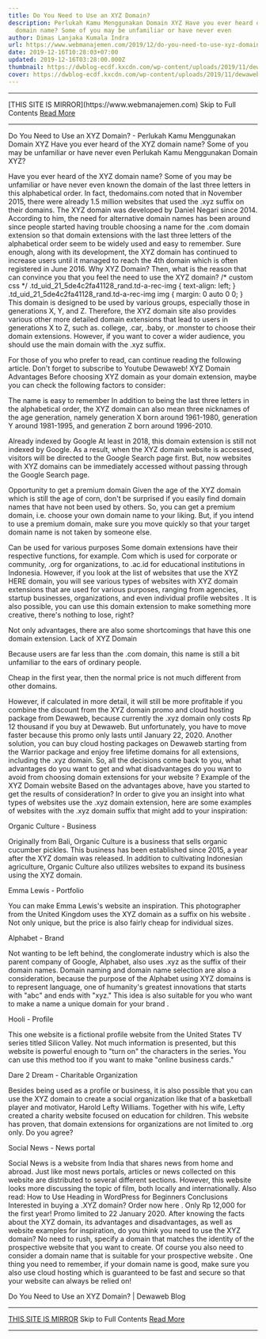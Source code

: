 ```yaml
---
title: Do You Need to Use an XYZ Domain?
description: Perlukah Kamu Menggunakan Domain XYZ Have you ever heard of the XYZ
  domain name? Some of you may be unfamiliar or have never even
author: Dimas Lanjaka Kumala Indra
url: https://www.webmanajemen.com/2019/12/do-you-need-to-use-xyz-domain.html
date: 2019-12-16T10:28:03+07:00
updated: 2019-12-16T03:28:00.000Z
thumbnail: https://dwblog-ecdf.kxcdn.com/wp-content/uploads/2019/11/dewaweb-blog-perlukah-kamu-menggunakan-domain-xyz-696x411.png
cover: https://dwblog-ecdf.kxcdn.com/wp-content/uploads/2019/11/dewaweb-blog-perlukah-kamu-menggunakan-domain-xyz-696x411.png
---
```


<hr/> [THIS SITE IS MIRROR](https://www.webmanajemen.com) Skip to Full Contents <a href="https://www.webmanajemen.com/2019/12/do-you-need-to-use-xyz-domain.html" rel="follow" class="button" id="read-more">Read More</a> <hr/> Do You Need to Use an XYZ Domain? - Perlukah Kamu Menggunakan Domain XYZ Have you ever heard of the XYZ domain name? Some of you may be unfamiliar or have never even Perlukah Kamu Menggunakan Domain XYZ?

  
  Have you ever heard of the XYZ domain name?  Some of you may be unfamiliar or have never even known the domain of the last three letters in this alphabetical order.  In fact, thedomains.com noted that in November 2015, there were already 1.5 million websites that used the .xyz suffix on their domains. 
  The XYZ domain was developed by Daniel Negari since 2014. According to him, the need for alternative domain names has been around since people started having trouble choosing a name for the .com domain extension so that domain extensions with the last three letters of the alphabetical order seem to be widely used and easy to remember.  Sure enough, along with its development, the XYZ domain has continued to increase users until it managed to reach the 4th domain which is often registered in June 2016. 
  Why XYZ Domain? 
  Then, what is the reason that can convince you that you feel the need to use the XYZ domain? 
 /* custom css */ .td_uid_21_5de4c2fa41128_rand.td-a-rec-img {          text-align: left;      }      .td_uid_21_5de4c2fa41128_rand.td-a-rec-img img {                      margin: 0 auto 0 0;                  } 
  This domain is designed to be used by various groups, especially those in generations X, Y, and Z. Therefore, the XYZ domain site also provides various other more detailed domain extensions that lead to users in generations X to Z, such as. college, .car, .baby, or .monster to choose their domain extensions.  However, if you want to cover a wider audience, you should use the main domain with the .xyz suffix. 

  For those of you who prefer to read, can continue reading the following article.  Don't forget to subscribe to Youtube Dewaweb! 
  XYZ Domain Advantages 
  Before choosing XYZ domain as your domain extension, maybe you can check the following factors to consider: 

  The name is easy to remember 
  In addition to being the last three letters in the alphabetical order, the XYZ domain can also mean three nicknames of the age generation, namely generation X born around 1961-1980, generation Y around 1981-1995, and generation Z born around 1996-2010. 

  Already indexed by Google 
  At least in 2018, this domain extension is still not indexed by Google.  As a result, when the XYZ domain website is accessed, visitors will be directed to the Google Search page first.  But, now websites with XYZ domains can be immediately accessed without passing through the Google Search page. 

  Opportunity to get a premium domain 
  Given the age of the XYZ domain which is still the age of corn, don't be surprised if you easily find domain names that have not been used by others.  So, you can get a premium domain, i.e. choose your own domain name to your liking.  But, if you intend to use a premium domain, make sure you move quickly so that your target domain name is not taken by someone else. 

  Can be used for various purposes 
  Some domain extensions have their respective functions, for example. Com which is used for corporate or community, .org for organizations, to .ac.id for educational institutions in Indonesia.  However, if you look at the list of websites that use the XYZ HERE domain, you will see various types of websites with XYZ domain extensions that are used for various purposes, ranging from agencies, startup businesses, organizations, and even individual profile websites .  It is also possible, you can use this domain extension to make something more creative, there's nothing to lose, right? 

  Not only advantages, there are also some shortcomings that have this one domain extension. 
  Lack of XYZ Domain 

  Because users are far less than the .com domain, this name is still a bit unfamiliar to the ears of ordinary people. 

  Cheap in the first year, then the normal price is not much different from other domains. 

  However, if calculated in more detail, it will still be more profitable if you combine the discount from the XYZ domain promo and cloud hosting package from Dewaweb, because currently the .xyz domain only costs Rp 12 thousand if you buy at Dewaweb.  But unfortunately, you have to move faster because this promo only lasts until January 22, 2020. 
  Another solution, you can buy cloud hosting packages on Dewaweb starting from the Warrior package and enjoy free lifetime domains for all extensions, including the .xyz domain.  So, all the decisions come back to you, what advantages do you want to get and what disadvantages do you want to avoid from choosing domain extensions for your website ? 
  Example of the XYZ Domain website 
  Based on the advantages above, have you started to get the results of consideration?  In order to give you an insight into what types of websites use the .xyz domain extension, here are some examples of websites with the .xyz domain suffix that might add to your inspiration: 

  Organic Culture - Business 


  Originally from Bali, Organic Culture is a business that sells organic cucumber pickles.  This business has been established since 2015, a year after the XYZ domain was released.  In addition to cultivating Indonesian agriculture, Organic Culture also utilizes websites to expand its business using the XYZ domain. 

  Emma Lewis - Portfolio 



  You can make Emma Lewis's website an inspiration.  This photographer from the United Kingdom uses the XYZ domain as a suffix on his website .  Not only unique, but the price is also fairly cheap for individual sizes. 

  Alphabet - Brand 



  Not wanting to be left behind, the conglomerate industry which is also the parent company of Google, Alphabet, also uses .xyz as the suffix of their domain names.  Domain naming and domain name selection are also a consideration, because the purpose of the Alphabet using XYZ domains is to represent language, one of humanity's greatest innovations that starts with "abc" and ends with "xyz." This idea is also suitable for you who want to make a name a unique domain for your brand . 

  Hooli - Profile 



  This one website is a fictional profile website from the United States TV series titled Silicon Valley.  Not much information is presented, but this website is powerful enough to "turn on" the characters in the series.  You can use this method too if you want to make "online business cards." 

  Dare 2 Dream - Charitable Organization 



  Besides being used as a profile or business, it is also possible that you can use the XYZ domain to create a social organization like that of a basketball player and motivator, Harold Lefty Williams.  Together with his wife, Lefty created a charity website focused on education for children.  This website has proven, that domain extensions for organizations are not limited to .org only.  Do you agree? 

  Social News - News portal 



  Social News is a website from India that shares news from home and abroad.  Just like most news portals, articles or news collected on this website are distributed to several different sections.  However, this website looks more discussing the topic of film, both locally and internationally. 
  Also read: How to Use Heading in WordPress for Beginners 
  Conclusions 
  Interested in buying a .XYZ domain?  Order now here . 
  Only Rp 12,000 for the first year!  Promo limited to 22 January 2020. 
  After knowing the facts about the XYZ domain, its advantages and disadvantages, as well as website examples for inspiration, do you think you need to use the XYZ domain?  No need to rush, specify a domain that matches the identity of the prospective website that you want to create.  Of course you also need to consider a domain name that is suitable for your prospective website .  One thing you need to remember, if your domain name is good, make sure you also use cloud hosting which is guaranteed to be fast and secure so that your website can always be relied on! 


  Do You Need to Use an XYZ Domain?  |  Dewaweb Blog <hr/> [THIS SITE IS MIRROR](https://www.webmanajemen.com) Skip to Full Contents <a href="https://www.webmanajemen.com/2019/12/do-you-need-to-use-xyz-domain.html" rel="follow" class="button" id="read-more">Read More</a> <hr/>